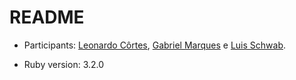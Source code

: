 # README

* Participants: [Leonardo Côrtes](https://github.com/leopcortes), [Gabriel Marques](https://github.com/marquezzin) e [Luis Schwab](https://github.com/luisschwab).

* Ruby version: 3.2.0
